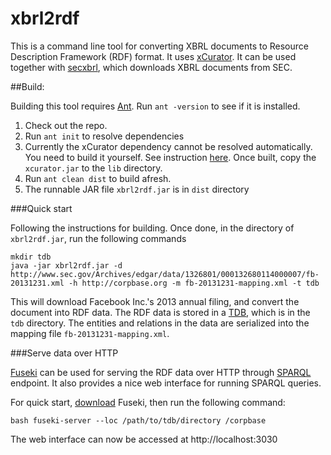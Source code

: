 xbrl2rdf
========

This is a command line tool for converting XBRL documents to Resource Description Framework (RDF) format. It uses [xCurator](https://github.com/ekzhu/xcurator). It can be used together with [secxbrl](https://github.com/ekzhu/secxbrl), which downloads XBRL documents from SEC.

##Build:

Building this tool requires [Ant](http://ant.apache.org). Run `ant -version` to see if it is installed.

1. Check out the repo.
2. Run `ant init` to resolve dependencies
3. Currently the xCurator dependency cannot be resolved automatically. You need to build it yourself. See instruction [here](https://github.com/ekzhu/xcurator). Once built, copy the `xcurator.jar` to the `lib` directory.
4. Run `ant clean dist` to build afresh.
5. The runnable JAR file `xbrl2rdf.jar` is in `dist` directory

###Quick start

Following the instructions for building. Once done, in the directory of `xbrl2rdf.jar`, run the following commands

	mkdir tdb
	java -jar xbrl2rdf.jar -d http://www.sec.gov/Archives/edgar/data/1326801/000132680114000007/fb-20131231.xml -h http://corpbase.org -m fb-20131231-mapping.xml -t tdb

This will download Facebook Inc.'s 2013 annual filing, and convert the document into RDF data. The RDF data is stored in a [TDB](http://jena.apache.org/documentation/tdb/), which is in the `tdb` directory. The entities and relations in the data are serialized into the mapping file `fb-20131231-mapping.xml`.

###Serve data over HTTP

[Fuseki](http://jena.apache.org/documentation/serving_data) can be used for serving the RDF data over HTTP through [SPARQL](http://www.w3.org/TR/sparql11-query/) endpoint. It also provides a nice web interface for running SPARQL queries.

For quick start, [download](http://jena.apache.org/download) Fuseki, then run the following command:

	bash fuseki-server --loc /path/to/tdb/directory /corpbase

The web interface can now be accessed at http://localhost:3030
